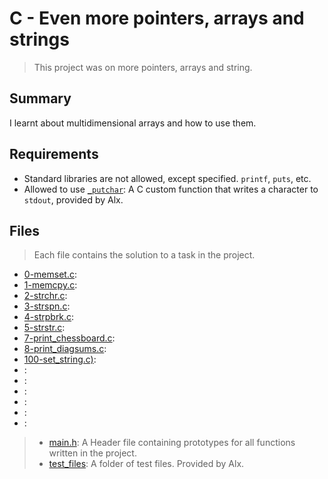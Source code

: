 # C - Even more pointers, arrays and strings

> This project was on more pointers, arrays and string. 

## Summary

I learnt about multidimensional arrays and how to use them.

## Requirements

- Standard libraries are not allowed, except specified. `printf`, `puts`, etc.
- Allowed to use [`_putchar`](https://github.com/alx-tools/_putchar.c/blob/master/_putchar.c): A
C custom function that writes a character to `stdout`, provided by Alx.

## Files

> Each file contains the solution to a task in the project.

- [0-memset.c](https://github.com/Ebube-Ochemba/alx-low_level_programming/blob/master/0x07-pointers_arrays_strings/0-memset.c):
- [1-memcpy.c](https://github.com/Ebube-Ochemba/alx-low_level_programming/blob/master/0x07-pointers_arrays_strings/1-memcpy.c):
- [2-strchr.c](https://github.com/Ebube-Ochemba/alx-low_level_programming/blob/master/0x07-pointers_arrays_strings/2-strchr.c):
- [3-strspn.c](https://github.com/Ebube-Ochemba/alx-low_level_programming/blob/master/0x07-pointers_arrays_strings/3-strspn.c):
- [4-strpbrk.c](https://github.com/Ebube-Ochemba/alx-low_level_programming/blob/master/0x07-pointers_arrays_strings/4-strpbrk.c):
- [5-strstr.c](https://github.com/Ebube-Ochemba/alx-low_level_programming/blob/master/0x07-pointers_arrays_strings/5-strstr.c):
- [7-print_chessboard.c](https://github.com/Ebube-Ochemba/alx-low_level_programming/blob/master/0x07-pointers_arrays_strings/7-print_chessboard.c):
- [8-print_diagsums.c](https://github.com/Ebube-Ochemba/alx-low_level_programming/blob/master/0x07-pointers_arrays_strings/8-print_diagsums.c):
- [100-set_string.c)](https://github.com/Ebube-Ochemba/alx-low_level_programming/blob/master/0x07-pointers_arrays_strings/100-set_string.c):
- []():
- []():
- []():
- []():
- []():
- []():

> - [main.h](https://github.com/Ebube-Ochemba/alx-low_level_programming/blob/master/0x07-pointers_arrays_strings/main.h): A Header file containing prototypes for all functions written in the project.
> - [test_files](https://github.com/Ebube-Ochemba/alx-low_level_programming/tree/master/0x07-pointers_arrays_strings/test_files): A folder of test files. Provided by Alx.
